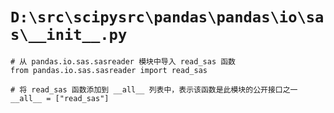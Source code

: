 # `D:\src\scipysrc\pandas\pandas\io\sas\__init__.py`

```
# 从 pandas.io.sas.sasreader 模块中导入 read_sas 函数
from pandas.io.sas.sasreader import read_sas

# 将 read_sas 函数添加到 __all__ 列表中，表示该函数是此模块的公开接口之一
__all__ = ["read_sas"]
```